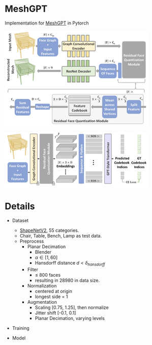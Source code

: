 # MeshGPT
Implementation for [MeshGPT]("https://arxiv.org/abs/2311.15475") in Pytorch

<img src="./pics/vocab.png" width="450px"></img>

<img src="./pics/GPT2.png" width="450px"></img>

# Details
- Dataset
    - [ShapeNetV2](http://shapenet.cs.stanford.edu/shapenet/obj-zip/ShapeNetCore.v2.zip), 55 categories.
    - Chair, Table, Bench, Lamp as test data.
    - Preprocess
        - Planar Decimation
            - Blender
            - $\alpha \in [1,60]$
            - Hansdorff distance $d \lt \delta_{hansdorff}$
        - Filter
            - $\leq$ 800 faces
            - resulting in 28980 in data size.
        - Normalization
            - centered at origin
            - longest side = 1
        - Augmentation
            - Scaling [0.75, 1.25], then normalize
            - Jitter shift [-0.1, 0.1]
            - Planar Decimation, varying levels

- Training
- Model